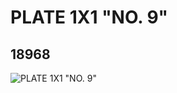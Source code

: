 # PLATE 1X1 "NO. 9"
## 18968
![PLATE 1X1 "NO. 9"](https://lc-www-live-s.legocdn.com/media/bricks/5/2/6093267.jpg)
